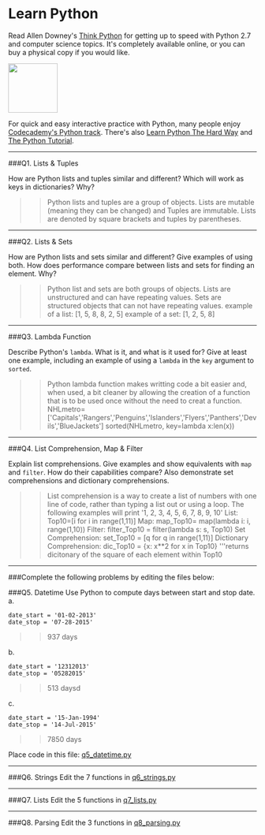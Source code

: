 # Learn Python

Read Allen Downey's [Think Python](http://www.greenteapress.com/thinkpython/) for getting up to speed with Python 2.7 and computer science topics. It's completely available online, or you can buy a physical copy if you would like.

<a href="http://www.greenteapress.com/thinkpython/"><img src="img/think_python.png" style="width: 100px;" target="_blank"></a>

For quick and easy interactive practice with Python, many people enjoy [Codecademy's Python track](http://www.codecademy.com/en/tracks/python). There's also [Learn Python The Hard Way](http://learnpythonthehardway.org/book/) and [The Python Tutorial](https://docs.python.org/2/tutorial/).

---

###Q1. Lists &amp; Tuples

How are Python lists and tuples similar and different? Which will work as keys in dictionaries? Why?

>> Python lists and tuples are a group of objects. Lists are mutable (meaning they can be changed) and Tuples are immutable. Lists are denoted by square brackets and tuples by parentheses. 

---

###Q2. Lists &amp; Sets

How are Python lists and sets similar and different? Give examples of using both. How does performance compare between lists and sets for finding an element. Why?

>> Python list and sets are both groups of objects. Lists are unstructured and can have repeating values. Sets are structured objects that can not have repeating values. 
example of a list:  [1, 5, 8, 8, 2, 5]
example of a set: [1, 2, 5, 8]

---

###Q3. Lambda Function

Describe Python's `lambda`. What is it, and what is it used for? Give at least one example, including an example of using a `lambda` in the `key` argument to `sorted`.

>> Python lambda function makes writting code a bit easier and, when used, a bit cleaner by allowing the creation of a function that is to be used once without the need to creat a function. 
NHLmetro=['Capitals','Rangers','Penguins','Islanders','Flyers','Panthers','Devils','BlueJackets']
sorted(NHLmetro, key=lambda x:len(x))

---

###Q4. List Comprehension, Map &amp; Filter

Explain list comprehensions. Give examples and show equivalents with `map` and `filter`. How do their capabilities compare? Also demonstrate set comprehensions and dictionary comprehensions.

>> List comprehension is a way to create a list of numbers with one line of code, rather than typing a list out or using a loop. 
The following examples will print '1, 2, 3, 4, 5, 6, 7, 8, 9, 10'
List: 
  Top10=[i for i in range(1,11)] 
Map:
  map_Top10= map(lambda i: i, range(1,10))
Filter:
  filter_Top10 = filter(lambda s: s, Top10)
Set Comprehension:
  set_Top10 = [q for q in range(1,11)]
Dictionary Comprehension:
  dic_Top10 = {x: x**2 for x in Top10} '''returns dicitonary of the square of each element within Top10


---

###Complete the following problems by editing the files below:

###Q5. Datetime
Use Python to compute days between start and stop date.   
a.  

```
date_start = '01-02-2013'    
date_stop = '07-28-2015'
```

>> 937 days

b.  
```
date_start = '12312013'  
date_stop = '05282015'  
```

>> 513 daysd

c.  
```
date_start = '15-Jan-1994'      
date_stop = '14-Jul-2015'  
```

>> 7850 days

Place code in this file: [q5_datetime.py](python/q5_datetime.py)

---

###Q6. Strings
Edit the 7 functions in [q6_strings.py](python/q6_strings.py)

---

###Q7. Lists
Edit the 5 functions in [q7_lists.py](python/q7_lists.py)

---

###Q8. Parsing
Edit the 3 functions in [q8_parsing.py](python/q8_parsing.py)





